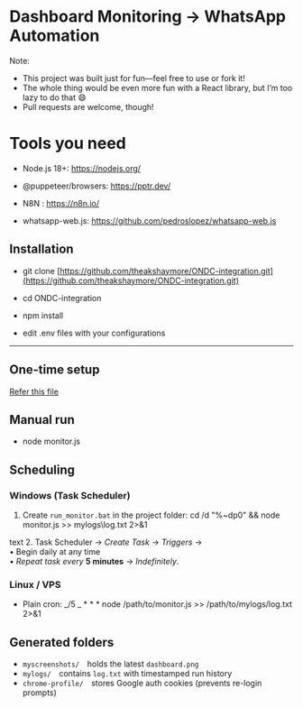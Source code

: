 # Dashboard Monitoring → WhatsApp Automation

Note:

- This project was built just for fun—feel free to use or fork it!
- The whole thing would be even more fun with a React library, but I’m too lazy to do that 😄
- Pull requests are welcome, though!

# Tools you need

- Node.js 18+: https://nodejs.org/

- @puppeteer/browsers: https://pptr.dev/

- N8N : https://n8n.io/

- whatsapp-web.js: https://github.com/pedroslopez/whatsapp-web.js

## Installation

- git clone [https://github.com/theakshaymore/ONDC-integration.git](https://github.com/theakshaymore/ONDC-integration.git)

- cd ONDC-integration

- npm install

- edit .env files with your configurations

---

## One-time setup

[Refer this file](one-time-setup.md)

## Manual run

- node monitor.js

## Scheduling

### Windows (Task Scheduler)

1. Create `run_monitor.bat` in the project folder:
   cd /d "%~dp0" && node monitor.js >> mylogs\log.txt 2>&1

text 2. Task Scheduler → _Create Task_ → _Triggers_ →  
• Begin daily at any time  
• _Repeat task every_ **5 minutes** → _Indefinitely_.

### Linux / VPS

- Plain cron:
  _/5 _ \* \* \* node /path/to/monitor.js >> /path/to/mylogs/log.txt 2>&1

## Generated folders

- `myscreenshots/` holds the latest `dashboard.png`
- `mylogs/` contains `log.txt` with timestamped run history
- `chrome-profile/` stores Google auth cookies (prevents re-login prompts)
